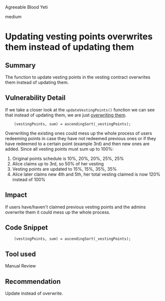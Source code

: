 Agreeable Blood Yeti

medium

# Updating vesting points overwrites them instead of updating them

## Summary
The function to update vesting points in the vesting contract overwrites them instead of updating them.
## Vulnerability Detail
If we take a closer look at the `updateVestingPoints()` function we can see that instead of updating them, we are just [overwriting them](https://github.com/sherlock-audit/2024-03-zap-protocol/blob/c2ad35aa844899fa24f6ed0cbfcf6c7e611b061a/zap-contracts-labs/contracts/Vesting.sol#L98).

```solidity
    (vestingPoints, sum) = ascendingSort(_vestingPoints);
```

Overwriting the existing ones could mess up the whole process of users redeeming points in case they have not redeemed previous ones or if they have redeemed to a certain point (example 3rd) and then new ones are added. Since all vesting points must sum up to 100%:

1. Original points schedule is 10%, 20%, 20%, 25%, 25%
2. Alice claims up to 3rd, so 50% of her vesting
3. Vesting points are updated to 15%, 15%, 35%, 35%
4. Alice later claims new 4th and 5th, her total vesting claimed is now 120% instead of 100%
## Impact
If users have/haven't claimed previous vesting points and the admins overwrite them it could mess up the whole process.
## Code Snippet
```solidity
    (vestingPoints, sum) = ascendingSort(_vestingPoints);
```
## Tool used
Manual Review
## Recommendation
Update instead of overwrite.